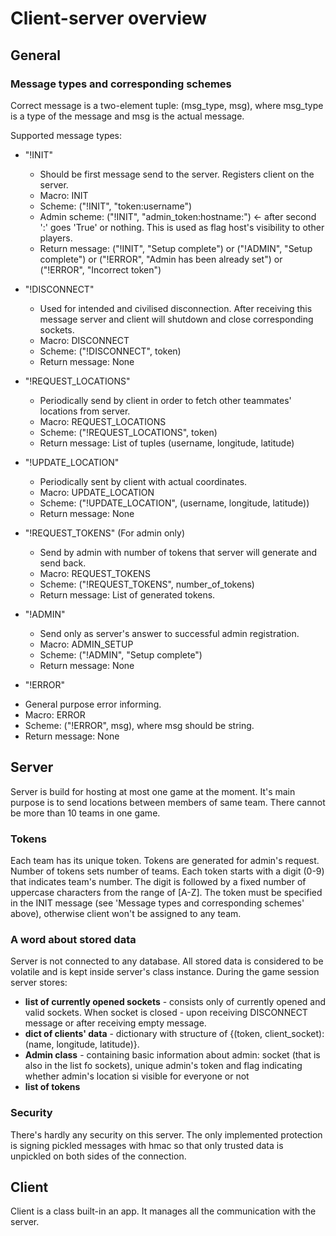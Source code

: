 # Client-server overview

## General

### Message types and corresponding schemes 

Correct message is a two-element tuple: (msg_type, msg), where msg_type is a type of the message and msg is the actual 
message.

Supported message types:
  * "!INIT"
    - Should be first message send to the server. Registers client on the server.
    - Macro: INIT
    - Scheme: ("!INIT", "token:username")
    - Admin scheme: ("!INIT", "admin_token:hostname:") <- after second ':' goes 'True' or nothing. This is used as flag
      host's visibility to other players. 
    - Return message: ("!INIT", "Setup complete") or ("!ADMIN", "Setup complete") or 
      ("!ERROR", "Admin has been already set") or ("!ERROR", "Incorrect token")
      
  * "!DISCONNECT"
    - Used for intended and civilised disconnection. After receiving this message server and client will shutdown and
      close corresponding sockets.
    - Macro: DISCONNECT
    - Scheme: ("!DISCONNECT", token)
    - Return message: None
    
  * "!REQUEST_LOCATIONS"
    - Periodically send by client in order to fetch other teammates' locations from server.
    - Macro: REQUEST_LOCATIONS
    - Scheme: ("!REQUEST_LOCATIONS", token)
    - Return message: List of tuples (username, longitude, latitude)
    
  * "!UPDATE_LOCATION"
    - Periodically sent by client with actual coordinates.
    - Macro: UPDATE_LOCATION
    - Scheme: ("!UPDATE_LOCATION", (username, longitude, latitude))
    - Return message: None
    
  * "!REQUEST_TOKENS" (For admin only)
    - Send by admin with number of tokens that server will generate and send back.
    - Macro: REQUEST_TOKENS
    - Scheme: ("!REQUEST_TOKENS", number_of_tokens)
    - Return message: List of generated tokens.
    
  * "!ADMIN"
    - Send only as server's answer to successful admin registration.
    - Macro: ADMIN_SETUP
    - Scheme: ("!ADMIN", "Setup complete")
    - Return message: None
    
  * "!ERROR"
  - General purpose error informing.
  - Macro: ERROR
  - Scheme: ("!ERROR", msg), where msg should be string.
  - Return message: None
  
## Server

Server is build for hosting at most one game at the moment. It's main purpose is to send locations between members of 
same team. There cannot be more than 10 teams in one game.

### Tokens
Each team has its unique token. Tokens are generated for admin's request. Number of tokens sets number of teams. Each
token starts with a digit (0-9) that indicates team's number. The digit is followed by a fixed number of uppercase 
characters from the range of [A-Z]. The token must be specified in the INIT message
(see 'Message types and corresponding schemes' above), otherwise client won't be assigned to any team.

### A word about stored data
Server is not connected to any database. All stored data is considered to be volatile and is kept inside server's
class instance. During the game session server stores: 
  - __list of currently opened sockets__ - consists only of currently opened and valid sockets. When socket is closed - 
    upon receiving DISCONNECT message or after receiving empty message.
  - __dict of clients' data__ - dictionary with structure of {(token, client_socket): (name, longitude, latitude)}.
  - __Admin class__ - containing basic information about admin: socket (that is also in the list fo sockets), unique 
    admin's token and flag indicating whether admin's location si visible for everyone or not  
  - __list of tokens__
 
### Security
There's hardly any security on this server. The only implemented protection is signing pickled messages with hmac so 
that only trusted data is unpickled on both sides of the connection.  


## Client
Client is a class built-in an app. It manages all the communication with the server.